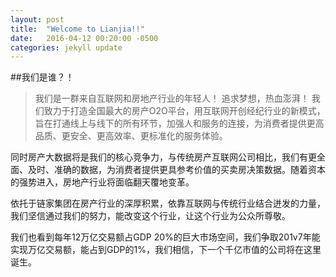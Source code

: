 ```yaml
---
layout: post
title:  "Welcome to Lianjia!!"
date:   2016-04-12 00:20:00 -0500
categories: jekyll update
---
```

##我们是谁？！
>我们是一群来自互联网和房地产行业的年轻人！
>追求梦想，热血澎湃！
我们致力于打造全国最大的房产O2O平台，用互联网开创经纪行业的新模式，旨在打通线上与线下的所有环节，加强人和服务的连接，为消费者提供更高品质、更安全、更高效率、更标准化的服务体验。

同时房产大数据将是我们的核心竞争力，与传统房产互联网公司相比，我们有更全面、及时、准确的数据，为消费者提供更具参考价值的买卖房决策数据。随着资本的强势进入，房地产行业将面临翻天覆地变革。

依托于链家集团在房产行业的深厚积累，依靠互联网与传统行业结合迸发的力量，我们坚信通过我们的努力，能改变这个行业，让这个行业为公众所尊敬。

我们也看到每年12万亿交易额占GDP 20%的巨大市场空间，我们争取201v7年能实现万亿交易额，能占到GDP的1%，我们相信，下一个千亿市值的公司将在这里诞生。
